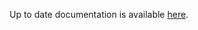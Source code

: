 <!-- DO NOT EDIT THIS FILE MANUALLY -->
<!-- Please read https://github.com/linuxserver/docker-webtop/blob/arch-i3/.github/CONTRIBUTING.md -->
Up to date documentation is available [here](https://github.com/linuxserver/docker-webtop/blob/master/README.md).
